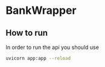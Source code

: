 # BankWrapper

## How to run
In order to run the api you should use
```bash
uvicorn app:app --reload
```
